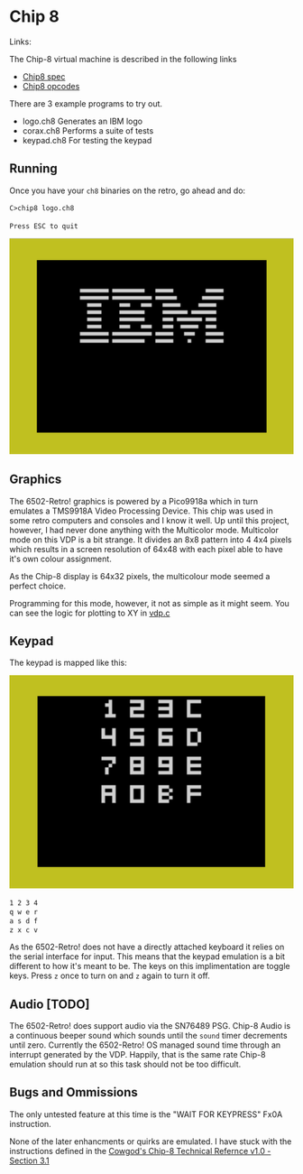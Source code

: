 <!-- vim: set ft=markdown tw=80 cc=80: -->
# Chip 8

Links:

The Chip-8 virtual machine is described in the following links

- [Chip8 spec](http://devernay.free.fr/hacks/chip8/C8TECH10.HTM)
- [Chip8 opcodes](https://chip8.gulrak.net)

There are 3 example programs to try out.

- logo.ch8 Generates an IBM logo
- corax.ch8 Performs a suite of tests
- keypad.ch8 For testing the keypad

## Running

Once you have your `ch8` binaries on the retro, go ahead and do:

```text
C>chip8 logo.ch8

Press ESC to quit
```

![Logo](./doc/log.ch8.png)

## Graphics

The 6502-Retro! graphics is powered by a Pico9918a which in turn emulates a
TMS9918A Video Processing Device.  This chip was used in some retro computers
and consoles and I know it well.  Up until this project, however, I had never
done anything with the Multicolor mode.  Multicolor mode on this VDP is a bit
strange.  It divides an 8x8 pattern into 4 4x4 pixels which results in a screen
resolution of 64x48 with each pixel able to have it's own colour assignment.

As the Chip-8 display is 64x32 pixels, the multicolour mode seemed a perfect
choice.

Programming for this mode, however, it not as simple as it might seem.  You can
see the logic for plotting to XY in [vdp.c](./vdp.c)

## Keypad

The keypad is mapped like this:

![Keypad](./doc/keypad.ch8.png)

```text
1 2 3 4
q w e r
a s d f
z x c v
```

As the 6502-Retro! does not have a directly attached keyboard it relies on the
serial interface for input.  This means that the keypad emulation is a bit
different to how it's meant to be.  The keys on this implimentation are toggle
keys.  Press `z` once to turn on and `z` again to turn it off.

## Audio [TODO]

The 6502-Retro! does support audio via the SN76489 PSG.  Chip-8 Audio is a
continuous beeper sound which sounds until the `sound` timer decrements until
zero.  Currently the 6502-Retro! OS managed sound time through an interrupt
generated by the VDP.  Happily, that is the same rate Chip-8 emulation should
run at so this task should not be too difficult.

## Bugs and Ommissions

The only untested feature at this time is the "WAIT FOR KEYPRESS" Fx0A
instruction.

None of the later enhancments or quirks are emulated.  I have stuck with the
instructions defined in the
[Cowgod's Chip-8 Technical Refernce v1.0 - Section 3.1](http://devernay.free.fr/hacks/chip8/C8TECH10.HTM#3.1)


